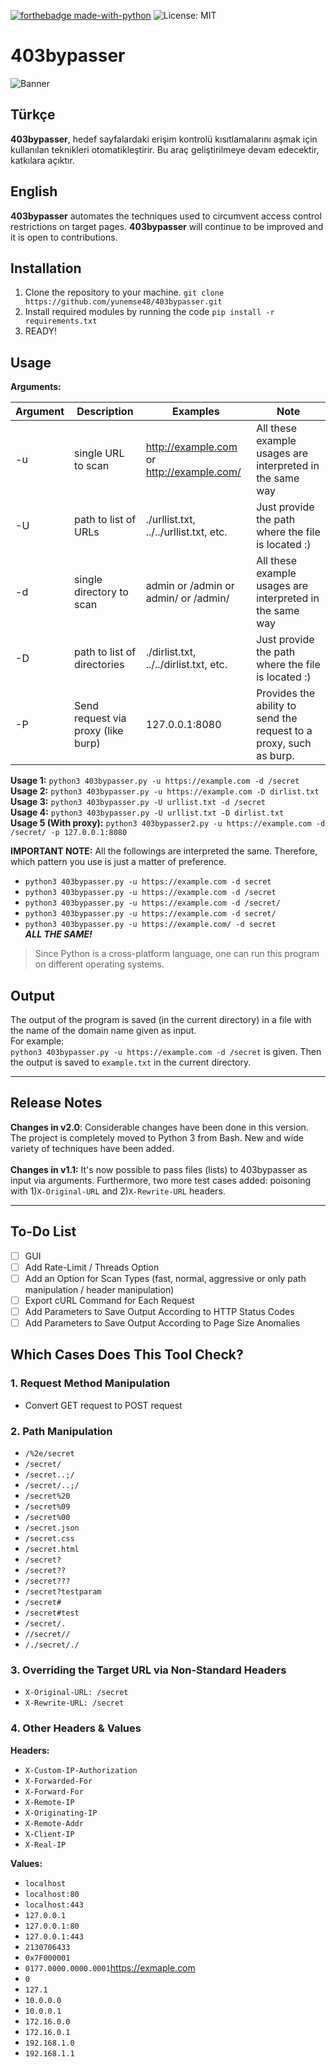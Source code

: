 [![forthebadge made-with-python](http://ForTheBadge.com/images/badges/made-with-python.svg)](https://www.python.org/)
![License: MIT](https://img.shields.io/badge/License-MIT-blue.svg)

# 403bypasser

![Banner](https://github.com/yunemse48/403bypasser/blob/master/img/banner_v2.png?raw=true)

## Türkçe
**403bypasser**, hedef sayfalardaki erişim kontrolü kısıtlamalarını aşmak için kullanılan teknikleri otomatikleştirir. Bu araç geliştirilmeye devam edecektir, katkılara açıktır. 

## English 

**403bypasser** automates the techniques used to circumvent access control restrictions on target pages. **403bypasser** will continue to be improved and it is open to contributions.

## Installation

1. Clone the repository to your machine. `git clone https://github.com/yunemse48/403bypasser.git`
2. Install required modules by running the code `pip install -r requirements.txt`
3. READY!

## Usage

**Arguments:**<br>

| Argument | Description | Examples | Note |
| -------- | ----------- | ------- | ---- |
| -u | single URL to scan | http://example.com or http://example.com/ | All these example usages are interpreted in the same way |
| -U | path to list of URLs | ./urllist.txt, ../../urllist.txt, etc.  | Just provide the path where the file is located :) |
| -d | single directory to scan | admin or /admin or admin/ or /admin/ | All these example usages are interpreted in the same way |
| -D | path to list of directories | ./dirlist.txt, ../../dirlist.txt, etc.  | Just provide the path where the file is located :) |
| -P | Send request via proxy (like burp) | 127.0.0.1:8080  | Provides the ability to send the request to a proxy, such as burp.  |

**Usage 1:** `python3 403bypasser.py -u https://example.com -d /secret`<br>
**Usage 2:** `python3 403bypasser.py -u https://example.com -D dirlist.txt`<br>
**Usage 3:** `python3 403bypasser.py -U urllist.txt -d /secret`<br>
**Usage 4:** `python3 403bypasser.py -U urllist.txt -D dirlist.txt`<br>
**Usage 5 (With proxy):** `python3 403bypasser2.py -u https://example.com -d /secret/ -p 127.0.0.1:8080`

**IMPORTANT NOTE:** All the followings are interpreted the same. Therefore, which pattern you use is just a matter of preference.
- `python3 403bypasser.py -u https://example.com -d secret`<br>
- `python3 403bypasser.py -u https://example.com -d /secret`<br>
- `python3 403bypasser.py -u https://example.com -d /secret/`<br>
- `python3 403bypasser.py -u https://example.com -d secret/`<br>
- `python3 403bypasser.py -u https://example.com/ -d secret`<br>
***ALL THE SAME!***

> Since Python is a cross-platform language, one can run this program on different operating systems. 

## Output

The output of the program is saved (in the current directory) in a file with the name of the domain name given as input.<br>
For example: <br>
`python3 403bypasser.py -u https://example.com -d /secret` is given. Then the output is saved to `example.txt` in the current directory.
***

## Release Notes
**Changes in v2.0**: Considerable changes have been done in this version. The project is completely moved to Python 3 from Bash. New and wide variety of techniques have been added.<br>
<br>
**Changes in v1.1:** It's now possible to pass files (lists) to 403bypasser as input via arguments. Furthermore, two more test cases added: 
poisoning with 1)`X-Original-URL` and 2)`X-Rewrite-URL` headers. 

***

## To-Do List
- [ ] GUI
- [ ] Add Rate-Limit / Threads Option
- [ ] Add an Option for Scan Types (fast, normal, aggressive or only path manipulation / header manipulation)
- [ ] Export cURL Command for Each Request
- [ ] Add Parameters to Save Output According to HTTP Status Codes
- [ ] Add Parameters to Save Output According to Page Size Anomalies

## Which Cases Does This Tool Check?

### 1. Request Method Manipulation
- Convert GET request to POST request

### 2. Path Manipulation
- `/%2e/secret`
- `/secret/`
- `/secret..;/` 
- `/secret/..;/`
- `/secret%20`  
- `/secret%09`
- `/secret%00`
- `/secret.json`
- `/secret.css`
- `/secret.html`
- `/secret?`
- `/secret??`
- `/secret???`
- `/secret?testparam`
- `/secret#`
- `/secret#test`
- `/secret/.`
- `//secret//`
- `/./secret/./`

### 3. Overriding the Target URL via Non-Standard Headers
- `X-Original-URL: /secret`
- `X-Rewrite-URL: /secret`

### 4. Other Headers & Values 
**Headers:** 
- `X-Custom-IP-Authorization`
- `X-Forwarded-For`
- `X-Forward-For`
- `X-Remote-IP`
- `X-Originating-IP`
- `X-Remote-Addr`
- `X-Client-IP`
- `X-Real-IP`

**Values:**
- `localhost`
- `localhost:80`
- `localhost:443`
- `127.0.0.1`
- `127.0.0.1:80`
- `127.0.0.1:443`
- `2130706433`
- `0x7F000001`
- `0177.0000.0000.0001`https://exmaple.com
- `0`
- `127.1`
- `10.0.0.0`
- `10.0.0.1`
- `172.16.0.0`
- `172.16.0.1`
- `192.168.1.0`
- `192.168.1.1`
